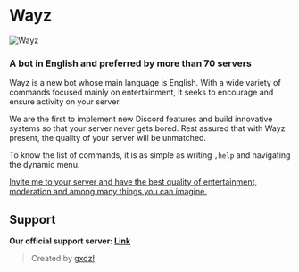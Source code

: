 # Wayz
![Wayz](https://cdn.discordapp.com/attachments/985062636762837032/1153088936185446452/wayz-banner.jpg)

### **A bot in English and preferred by more than 70 servers**

Wayz is a new bot whose main language is English. With a wide variety of commands focused mainly on entertainment, it seeks to encourage and ensure activity on your server.

We are the first to implement new Discord features and build innovative systems so that your server never gets bored. Rest assured that with Wayz present, the quality of your server will be unmatched.

To know the list of commands, it is as simple as writing `,help` and navigating the dynamic menu.

[Invite me to your server and have the best quality of entertainment, moderation and among many things you can imagine.](https://discord.com/api/oauth2/authorize?client_id=866604832957136918&scope=bot+applications.commands&permissions=8)
## Support
**Our official support server: [Link](https://discord.gg/6v2JVBEKW7)**
> Created by [gxdz!](https://discord.com/users/841131506549522463)
